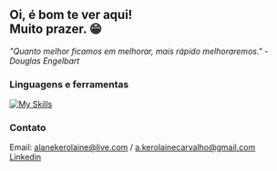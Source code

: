 ## Oi, é bom te ver aqui! <br> Muito prazer. 😁

*"Quanto melhor ficamos em melhorar, mais rápido melhoraremos." - Douglas Engelbart* <br>

### Linguagens e ferramentas
[![My Skills](https://skillicons.dev/icons?i=java,postgres,postman,html,css,js,git,spring,idea,vscode)](https://skillicons.dev)


### Contato
Email: alanekerolaine@live.com / a.kerolainecarvalho@gmail.com <br>
[Linkedin](https://www.linkedin.com/in/alane-kerolaine-g-l-carvalho/)
